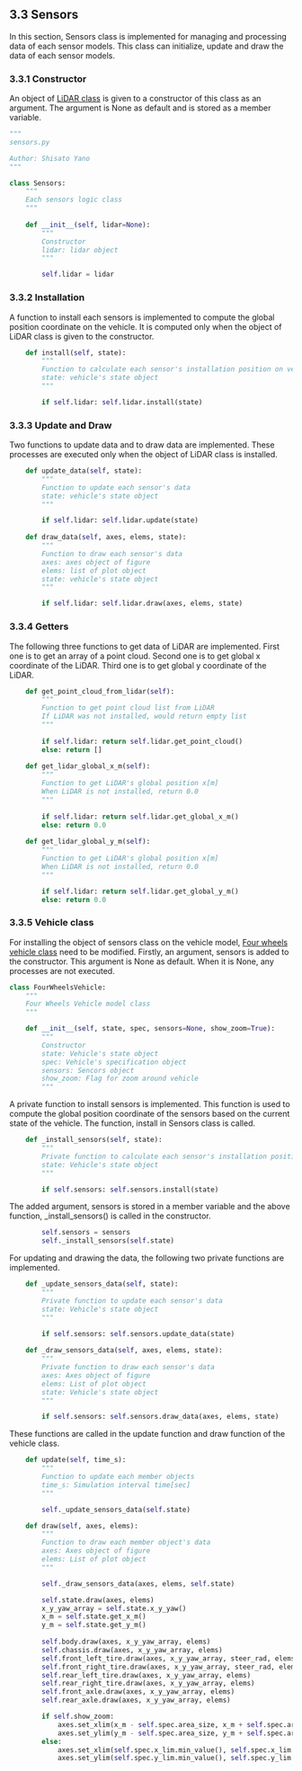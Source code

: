 ## 3.3 Sensors
In this section, Sensors class is implemented for managing and processing data of each sensor models. This class can initialize, update and draw the data of each sensor models.  

### 3.3.1 Constructor
An object of [LiDAR class](/doc/3_sensor_models/3_2_lidar.md) is given to a constructor of this class as an argument. The argument is None as default and is stored as a member variable.  
```python
"""
sensors.py

Author: Shisato Yano
"""

class Sensors:
    """
    Each sensors logic class
    """
    
    def __init__(self, lidar=None):
        """
        Constructor
        lidar: lidar object
        """

        self.lidar = lidar
```

### 3.3.2 Installation
A function to install each sensors is implemented to compute the global position coordinate on the vehicle. It is computed only when the object of LiDAR class is given to the constructor.  
```python
    def install(self, state):
        """
        Function to calculate each sensor's installation position on vehicle
        state: vehicle's state object
        """

        if self.lidar: self.lidar.install(state)
```

### 3.3.3 Update and Draw
Two functions to update data and to draw data are implemented. These processes are executed only when the object of LiDAR class is installed.  
```python
    def update_data(self, state):
        """
        Function to update each sensor's data
        state: vehicle's state object
        """

        if self.lidar: self.lidar.update(state)
    
    def draw_data(self, axes, elems, state):
        """
        Function to draw each sensor's data
        axes: axes object of figure
        elems: list of plot object
        state: vehicle's state object
        """

        if self.lidar: self.lidar.draw(axes, elems, state)
```

### 3.3.4 Getters
The following three functions to get data of LiDAR are implemented. First one is to get an array of a point cloud. Second one is to get global x coordinate of the LiDAR. Third one is to get global y coordinate of the LiDAR.  
```python
    def get_point_cloud_from_lidar(self):
        """
        Function to get point cloud list from LiDAR
        If LiDAR was not installed, would return empty list
        """
        
        if self.lidar: return self.lidar.get_point_cloud()
        else: return []
    
    def get_lidar_global_x_m(self):
        """
        Function to get LiDAR's global position x[m]
        When LiDAR is not installed, return 0.0
        """
        
        if self.lidar: return self.lidar.get_global_x_m()
        else: return 0.0
    
    def get_lidar_global_y_m(self):
        """
        Function to get LiDAR's global position x[m]
        When LiDAR is not installed, return 0.0
        """

        if self.lidar: return self.lidar.get_global_y_m()
        else: return 0.0
```

### 3.3.5 Vehicle class
For installing the object of sensors class on the vehicle model, [Four wheels vehicle class](/src/components/vehicle/four_wheels_vehicle.py) need to be modified. Firstly, an argument, sensors is added to the constructor. This argument is None as default. When it is None, any processes are not executed.  
```python
class FourWheelsVehicle:
    """
    Four Wheels Vehicle model class
    """

    def __init__(self, state, spec, sensors=None, show_zoom=True):
        """
        Constructor
        state: Vehicle's state object
        spec: Vehicle's specification object
        sensors: Sencors object
        show_zoom: Flag for zoom around vehicle
        """
```

A private function to install sensors is implemented. This function is used to compute the global position coordinate of the sensors based on the current state of the vehicle. The function, install in Sensors class is called.  
```python
    def _install_sensors(self, state):
        """
        Private function to calculate each sensor's installation position on vehicle
        state: Vehicle's state object
        """

        if self.sensors: self.sensors.install(state)
```
The added argument, sensors is stored in a member variable and the above function, _install_sensors() is called in the constructor.  
```python
        self.sensors = sensors
        self._install_sensors(self.state)
```

For updating and drawing the data, the following two private functions are implemented.  
```python
    def _update_sensors_data(self, state):
        """
        Private function to update each sensor's data
        state: Vehicle's state object
        """

        if self.sensors: self.sensors.update_data(state)
    
    def _draw_sensors_data(self, axes, elems, state):
        """
        Private function to draw each sensor's data
        axes: Axes object of figure
        elems: List of plot object
        state: Vehicle's state object
        """

        if self.sensors: self.sensors.draw_data(axes, elems, state)
```
These functions are called in the update function and draw function of the vehicle class.  
```python
    def update(self, time_s):
        """
        Function to update each member objects
        time_s: Simulation interval time[sec]
        """

        self._update_sensors_data(self.state)

    def draw(self, axes, elems):
        """
        Function to draw each member object's data
        axes: Axes object of figure
        elems: List of plot object
        """

        self._draw_sensors_data(axes, elems, self.state)

        self.state.draw(axes, elems)
        x_y_yaw_array = self.state.x_y_yaw()
        x_m = self.state.get_x_m()
        y_m = self.state.get_y_m()
        
        self.body.draw(axes, x_y_yaw_array, elems)
        self.chassis.draw(axes, x_y_yaw_array, elems)
        self.front_left_tire.draw(axes, x_y_yaw_array, steer_rad, elems)
        self.front_right_tire.draw(axes, x_y_yaw_array, steer_rad, elems)
        self.rear_left_tire.draw(axes, x_y_yaw_array, elems)
        self.rear_right_tire.draw(axes, x_y_yaw_array, elems)
        self.front_axle.draw(axes, x_y_yaw_array, elems)
        self.rear_axle.draw(axes, x_y_yaw_array, elems)

        if self.show_zoom:
            axes.set_xlim(x_m - self.spec.area_size, x_m + self.spec.area_size)
            axes.set_ylim(y_m - self.spec.area_size, y_m + self.spec.area_size)
        else:
            axes.set_xlim(self.spec.x_lim.min_value(), self.spec.x_lim.max_value())
            axes.set_ylim(self.spec.y_lim.min_value(), self.spec.y_lim.max_value())
```
